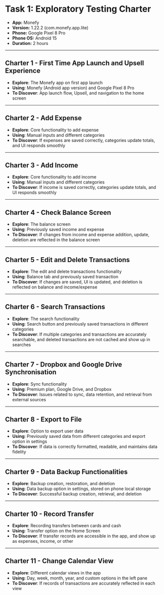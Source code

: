 # **Task 1: Exploratory Testing Charter**

- **App:** Monefy  
- **Version:** 1.22.2 (com.monefy.app.lite)  
- **Phone:** Google Pixel 8 Pro  
- **Phone OS:** Android 15  
- **Duration:** 2 hours  

---

## **Charter 1 - First Time App Launch and Upsell Experience**
- **Explore**: The Monefy app on first app launch  
- **Using**: Monefy (Android app version) and Google Pixel 8 Pro  
- **To Discover**: App launch flow, Upsell, and navigation to the home screen  

---

## **Charter 2 - Add Expense**
- **Explore**: Core functionality to add expense  
- **Using**: Manual inputs and different categories  
- **To Discover**: If expenses are saved correctly, categories update totals, and UI responds smoothly  

---

## **Charter 3 - Add Income**
- **Explore**: Core functionality to add income  
- **Using**: Manual inputs and different categories  
- **To Discover**: If income is saved correctly, categories update totals, and UI responds smoothly  

---

## **Charter 4 - Check Balance Screen**
- **Explore**: The balance screen  
- **Using**: Previously saved income and expense  
- **To Discover**: If changes from income and expense addition, update, deletion are reflected in the balance screen  

---

## **Charter 5 - Edit and Delete Transactions**
- **Explore**: The edit and delete transactions functionality  
- **Using**: Balance tab and previously saved transaction  
- **To Discover**: If changes are saved, UI is updated, and deletion is reflected on balance and income/expense  

---

## **Charter 6 - Search Transactions**
- **Explore**: The search functionality  
- **Using**: Search button and previously saved transactions in different categories  
- **To Discover**: If multiple categories and transactions are accurately searchable, and deleted transactions are not cached and show up in searches  

---

## **Charter 7 - Dropbox and Google Drive Synchronisation**
- **Explore**: Sync functionality  
- **Using**: Premium plan, Google Drive, and Dropbox  
- **To Discover**: Issues related to sync, data retention, and retrieval from external sources  

---

## **Charter 8 - Export to File**
- **Explore**: Option to export user data  
- **Using**: Previously saved data from different categories and export option in settings  
- **To Discover**: If data is correctly formatted, readable, and maintains data fidelity  

---

## **Charter 9 - Data Backup Functionalities**
- **Explore**: Backup creation, restoration, and deletion  
- **Using**: Data backup option in settings, stored on phone local storage  
- **To Discover**: Successful backup creation, retrieval, and deletion  

---

## **Charter 10 - Record Transfer**
- **Explore**: Recording transfers between cards and cash  
- **Using**: Transfer option on the Home Screen  
- **To Discover**: If transfer records are accessible in the app, and show up as expenses, income, or other  

---

## **Charter 11 - Change Calendar View**
- **Explore**: Different calendar views in the app  
- **Using**: Day, week, month, year, and custom options in the left pane  
- **To Discover**: If records of transactions are accurately reflected in each view

